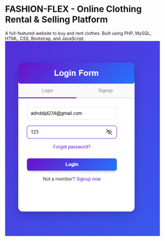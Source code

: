# FASHION-FLEX - Online Clothing Rental & Selling Platform
A full-featured website to buy and rent clothes. Built using PHP, MySQL, HTML, CSS, Bootstrap, and JavaScript.
![Alt Text](https://raw.githubusercontent.com/KEERTI930/FASHION-FLEX-Online-Clothing-Rental-Selling-Platform/37d3b87b2ffcea031bd4e8f29264842e0686e16a/login.png)
